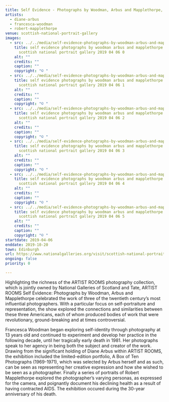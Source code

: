 ```yaml
---
title: Self Evidence - Photographs by Woodman, Arbus and Mapplethorpe, Edinburgh
artists:
  - diane-arbus
  - francesca-woodman
  - robert-mapplethorpe
venue: scottish-national-portrait-gallery
images:
  - src: ../../media/self-evidence-photographs-by-woodman-arbus-and-mapplethorpe-edinburgh-scottish-national-portrait-gallery-2019-04-06-0.webp
    title: self evidence photographs by woodman arbus and mapplethorpe edinburgh
      scottish national portrait gallery 2019 04 06 0
    alt: ""
    credits: ""
    caption: ""
    copyright: "© "
  - src: ../../media/self-evidence-photographs-by-woodman-arbus-and-mapplethorpe-edinburgh-scottish-national-portrait-gallery-2019-04-06-1.webp
    title: self evidence photographs by woodman arbus and mapplethorpe edinburgh
      scottish national portrait gallery 2019 04 06 1
    alt: ""
    credits: ""
    caption: ""
    copyright: "© "
  - src: ../../media/self-evidence-photographs-by-woodman-arbus-and-mapplethorpe-edinburgh-scottish-national-portrait-gallery-2019-04-06-2.webp
    title: self evidence photographs by woodman arbus and mapplethorpe edinburgh
      scottish national portrait gallery 2019 04 06 2
    alt: ""
    credits: ""
    caption: ""
    copyright: "© "
  - src: ../../media/self-evidence-photographs-by-woodman-arbus-and-mapplethorpe-edinburgh-scottish-national-portrait-gallery-2019-04-06-3.webp
    title: self evidence photographs by woodman arbus and mapplethorpe edinburgh
      scottish national portrait gallery 2019 04 06 3
    alt: ""
    credits: ""
    caption: ""
    copyright: "© "
  - src: ../../media/self-evidence-photographs-by-woodman-arbus-and-mapplethorpe-edinburgh-scottish-national-portrait-gallery-2019-04-06-4.webp
    title: self evidence photographs by woodman arbus and mapplethorpe edinburgh
      scottish national portrait gallery 2019 04 06 4
    alt: ""
    credits: ""
    caption: ""
    copyright: "© "
  - src: ../../media/self-evidence-photographs-by-woodman-arbus-and-mapplethorpe-edinburgh-scottish-national-portrait-gallery-2019-04-06-5.webp
    title: self evidence photographs by woodman arbus and mapplethorpe edinburgh
      scottish national portrait gallery 2019 04 06 5
    alt: ""
    credits: ""
    caption: ""
    copyright: "© "
startdate: 2019-04-06
enddate: 2019-10-20
town: Edinburgh
url: https://www.nationalgalleries.org/visit/scottish-national-portrait-gallery
ongoing: false
priority: 0

---
```


Highlighting the richness of the ARTIST ROOMS photography collection, which is jointly owned by National Galleries of Scotland and Tate, ARTIST ROOMS Self Evidence: Photographs by Woodman, Arbus and Mapplethorpe celebrated the work of three of the twentieth century’s most influential photographers. With a particular focus on self-portraiture and representation, the show explored the connections and similarities between these three Americans, each of whom produced bodies of work that were revolutionary, ground-breaking and at times controversial.

Francesca Woodman began exploring self-identity through photography at 13 years old and continued to experiment and develop her practice in the following decade, until her tragically early death in 1981. Her photographs speak to her agency in being both the subject and creator of the work. Drawing from the significant holding of Diane Arbus within ARTIST ROOMS, the exhibition included the limited-edition portfolio, A Box of Ten Photographs (1969-1971), which was selected by Arbus herself and as such, can be seen as representing her creative expression and how she wished to be seen as a photographer. Finally a series of portraits of Robert Mapplethorpe explored the photographer’s varying personas, as expressed for the camera, and poignantly document his declining health as a result of having contracted AIDS. The exhibition occured during the 30-year anniversary of his death.